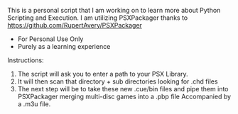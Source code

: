 This is a personal script that I am working on to learn more about Python Scripting and Execution.
I am utilizing PSXPackager thanks to https://github.com/RupertAvery/PSXPackager

- For Personal Use Only
- Purely as a learning experience

Instructions:
1. The script will ask you to enter a path to your PSX Library. 
2. It will then scan that directory + sub directories looking for .chd files
3. The next step will be to take these new .cue/bin files and pipe them into PSXPackager merging multi-disc games into a .pbp file
Accompanied by a .m3u file.
